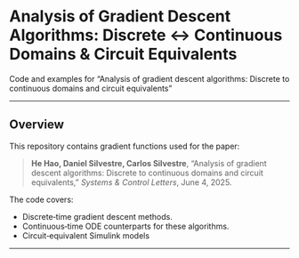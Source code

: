 # Analysis of Gradient Descent Algorithms: Discrete ↔ Continuous Domains & Circuit Equivalents

Code and examples for “Analysis of gradient descent algorithms: Discrete to continuous domains and circuit equivalents”

---

## Overview

This repository contains gradient functions used for the paper:

> **He Hao, Daniel Silvestre, Carlos Silvestre**, “Analysis of gradient descent algorithms: Discrete to continuous domains and circuit equivalents,” *Systems & Control Letters*, June 4, 2025.

The code covers:

- Discrete‐time gradient descent methods.  
- Continuous‐time ODE counterparts for these algorithms.  
- Circuit‐equivalent Simulink models
---




